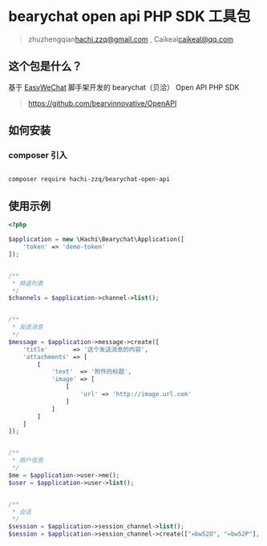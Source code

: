 # bearychat open api PHP SDK 工具包

> zhuzhengqian<hachi.zzq@gmail.com> , Caikeal<caikeal@qq.com>


## 这个包是什么？

基于 [EasyWeChat](https://github.com/overtrue/wechat) 脚手架开发的 bearychat（贝洽） Open API PHP SDK

> https://github.com/bearyinnovative/OpenAPI


## 如何安装

### composer 引入

```$shell

composer require hachi-zzq/bearychat-open-api

```

## 使用示例
```php
<?php

$application = new \Hachi\Bearychat\Application([
    'token' => 'demo-token'
]);


/**
 * 频道列表
 */
$channels = $application->channel->list();


/**
 * 发送消息
 */
$message = $application->message->create([
    'title'       => '这个发送消息的内容',
    'attachments' => [
        [
            'text'  => '附件的标题',
            'image' => [
                [
                    'url' => 'http://image.url.com'
                ]
            ]
        ]
    ]
]);


/**
 * 用户信息
 */
$me = $application->user->me();
$user = $application->user->list();


/**
 * 会话
 */
$session = $application->session_channel->list();
$session = $application->session_channel->create(["=bw52O", "=bw52P"], '这个是讨论组名称');

```
